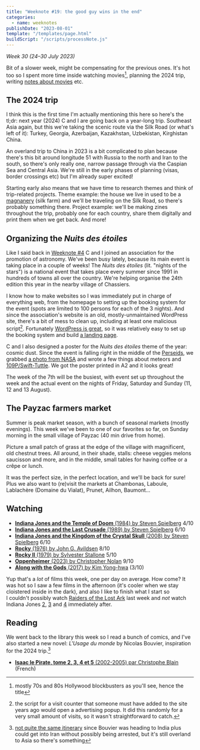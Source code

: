 ```yaml
---
title: "Weeknote #19: the good guy wins in the end"
categories:
  - name: weeknotes
publishDate: "2023-08-01"
template: "/templates/page.html"
buildScript: "/scripts/processNote.js"
---
```


_Week 30 (24–30 July 2023)_

Bit of a slower week, might be compensating for the previous ones. It's hot too so I spent more time inside watching movies[^1], planning the 2024 trip, writing [notes about movies](/notes/?category=films) etc.

## The 2024 trip

I think this is the first time I'm actually mentioning this here so here's the tl;dr: next year (2024) C and I are going back on a year-long trip. Southeast Asia again, but this we're taking the scenic route via the Silk Road (or what's left of it): Turkey, Georgia, Azerbaijan, Kazakhstan, Uzbekistan, Kirghistan China.

An overland trip to China in 2023 is a bit complicated to plan because there's this bit around longitude 51 with Russia to the north and Iran to the south, so there's only really one, narrow passage through via the Caspian Sea and Central Asia. We're still in the early phases of planning (visas, border crossings etc) but I'm already super excited!

Starting early also means that we have time to research themes and think of trip-related projects. Theme example: the house we live in used to be a [magnanery](https://en.wikipedia.org/wiki/Magnanery) (silk farm) and we'll be traveling on the Silk Road, so there's probably something there. Project example: we'll be making zines throughout the trip, probably one for each country, share them digitally and print them when we get back. And more!

## Organizing the _Nuits des étoiles_

Like I said back in [Weeknote #4](/notes/weeknote-4-radish-ivy-checkbook/) C and I joined an association for the promotion of astronomy. We've been busy lately, because its main event is taking place in a couple of weeks! The _Nuits des étoiles_ (lit. "nights of the stars") is a national event that takes place every summer since 1991 in hundreds of towns all over the country. We're helping organise the 24th edition this year in the nearby village of Chassiers.

I know how to make websites so I was immediately put in charge of everything web, from the homepage to setting up the booking system for the event (spots are limited to 100 persons for each of the 3 nights). And since the association's website is an old, mostly-unmaintained WordPress site, there's a bit of mess to clean up, including at least one malicious script[^2]. Fortunately [WordPress is great](/notes/wordpress-a-new-hope/), so it was relatively easy to set up the booking system and build [a landing page](https://clairdetoiles-brindjardin.info/nuits-des-etoiles-2023/).

C and I also designed a poster for the _Nuits des étoiles_ theme of the year: cosmic dust. Since the event is falling right in the middle of the [Perseids](https://en.wikipedia.org/wiki/Perseids), we grabbed [a photo from NASA](https://images.nasa.gov/details/NHQ202108100009) and wrote a few things about meteors and [109P/Swift-Tuttle](https://en.wikipedia.org/wiki/Comet_Swift%E2%80%93Tuttle). We got the poster printed in A2 and it looks great!

The week of the 7th will be the busiest, with event set up throughout the week and the actual event on the nights of Friday, Saturday and Sunday (11, 12 and 13 August).

## The Payzac farmers market

Summer is peak market season, with a bunch of seasonal markets (mostly evenings). This week we've been to one of our favorites so far, on Sunday morning in the small village of Payzac (40 min drive from home).

Picture a small patch of grass at the edge of the village with magnificent, old chestnut trees. All around, in their shade, stalls: cheese veggies melons saucisson and more, and in the middle, small tables for having coffee or a crêpe or lunch.

It was the perfect size, in the perfect location, and we'll be back for sure! Plus we also want to (re)visit the markets at Chambonas, Laboule, Lablachère (Domaine du Vialat), Prunet, Ailhon, Baumont...

## Watching

- [**Indiana Jones and the Temple of Doom** (1984) by Steven Spielberg](/notes/indiana-jones-and-the-temple-of-doom-by-steven-spielberg/) 4/10
- [**Indiana Jones and the Last Crusade** (1989) by Steven Spielberg](/notes/indiana-jones-and-the-last-crusade-by-steven-spielberg/) 6/10
- [**Indiana Jones and the Kingdom of the Crystal Skull** (2008) by Steven Spielberg](/notes/indiana-jones-and-the-kingdom-of-the-crystal-skull-by-steven-spielberg/) 6/10
- [**Rocky** (1976) by John G. Avildsen](/notes/rocky-by-john-g-avildsen/) 8/10
- [**Rocky II** (1979) by Sylvester Stallone](/notes/rocky-ii-by-sylvester-stallone/) 5/10
- [**Oppenheimer** (2023) by Christopher Nolan](/notes/oppenheimer-by-christopher-nolan/) 9/10
- [**Along with the Gods** (2017) by Kim Yong-hwa](pages/notes/along-with-the-gods-by-kim-yong-hwa.md) (3/10)

Yup that's a _lot_ of films this week, one per day on average. How come? It was hot so I saw a few films in the afternoon (it's cooler when we stay cloistered inside in the dark), and also I like to finish what I start so I couldn't possibly watch [Raiders of the Lost Ark](/notes/raiders-of-the-lost-ark-by-steven-spielberg/) last week and _not_ watch Indiana Jones [2](/notes/indiana-jones-and-the-temple-of-doom-by-steven-spielberg/), [3](/notes/indiana-jones-and-the-last-crusade-by-steven-spielberg/) and [4](/notes/indiana-jones-and-the-kingdom-of-the-crystal-skull-by-steven-spielberg/) immediately after.

## Reading

We went back to the library this week so I read a bunch of comics, and I've also started a new novel: _L'Usage du monde_ by Nicolas Bouvier, inspiration for the 2024 trip.[^3]

- [**Isaac le Pirate, tome 2, 3, 4 et 5** (2002-2005) par Christophe Blain](/notes/isaac-le-pirate-tomes-2-a-5-par-christophe-blain/) (French)

[^1]: mostly 70s and 80s Hollywood blockbusters as you'll see, hence the title
[^2]: the script for a visit counter that someone must have added to the site years ago would open a advertising popup. It did this randomly for a very small amount of visits, so it wasn't straightforward to catch.
[^3]: [not quite the same itinerary](https://commons.wikimedia.org/wiki/File:Carte_du_voyage_de_Nicolas_Bouvier_dans_L%27Usage_du_monde.jpg) since Bouvier was heading to India plus could get into Iran without possibly being arrested, but it's still overland to Asia so there's something
